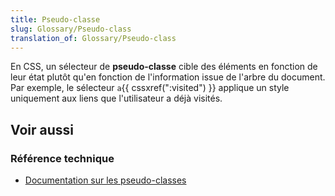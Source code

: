 ```yaml
---
title: Pseudo-classe
slug: Glossary/Pseudo-class
translation_of: Glossary/Pseudo-class
---
```


En CSS, un sélecteur de **pseudo-classe** cible des éléments en fonction de leur état plutôt qu'en fonction de l'information issue de l'arbre du document. Par exemple, le sélecteur `a`{{ cssxref(":visited") }} applique un style uniquement aux liens que l'utilisateur a déjà visités.

## Voir aussi

### Référence technique

- [Documentation sur les pseudo-classes](/fr/docs/Web/CSS/Pseudo-classes)
